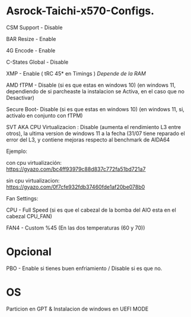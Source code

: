 # Asrock-Taichi-x570-Configs.

CSM Support -     Disable

BAR Resize -      Enable

4G Encode -       Enable

C-States Global - Disable

XMP -             Enable ( tRC 45* en Timings ) *Depende de la RAM*

AMD fTPM -        Disable (si es que estas en windows 10) (en windows 11, dependiendo de si parcheaste la instalacion se Activa, en el caso que no Desactivar)

Secure Boot-      Disable (si es que estas en windows 10) (en windows 11, si, activalo en conjunto con fTPM)

SVT AKA CPU Virtualizacion : Disable (aumenta el rendimiento L3 entre otros), la ultima version de windows 11 a la fecha (31/07 tiene reparado el error del L3, y contiene mejoras respecto al benchmark de AIDA64 

Ejemplo:

con cpu virtualización: https://gyazo.com/bc4ff93979c88d837c772fa51bd721a7

sin cpu virtualizacion: https://gyazo.com/0f7cfe932fdb37460fde1af20be078b0


Fan Settings:

CPU -             Full Speed (si es que el cabezal de la bomba del AIO esta en el cabezal CPU_FAN)

FAN4 -            Custom %45 (En las dos temperaturas (60 y 70))

# Opcional

PBO - Enable si tienes buen enfriamiento / Disable si es que no.

# OS 

Particion en GPT & Instalacion de windows en UEFI MODE

